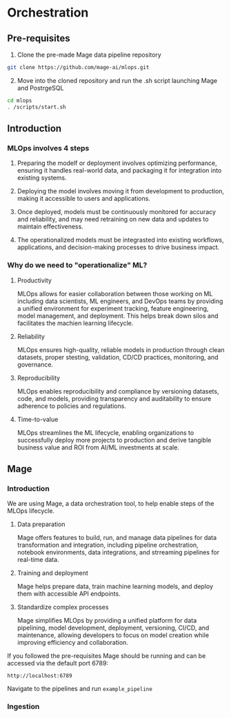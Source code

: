# Orchestration

## Pre-requisites

1. Clone the pre-made Mage data pipeline repository
```bash
git clone https://github.com/mage-ai/mlops.git
```

2. Move into the cloned repository and run the .sh script launching Mage and PostrgeSQL
```bash
cd mlops
. /scripts/start.sh
```

## Introduction

### MLOps involves 4 steps

1. Preparing the modelf or deployment involves optimizing performance, ensuring it handles real-world data, and packaging it for integration into existing systems.

2. Deploying the model involves moving it from development to production, making it accessible to users and applications.

3. Once deployed, models must be continuously monitored for accuracy and reliability, and may need retraining on new data and updates to maintain effectiveness.

4. The operationalized models must be integrasted into existing workflows, applications, and decision-making processes to drive business impact.

### Why do we need to "operationalize" ML?

1. Productivity

    MLOps allows for easier collaboration between those working on ML including data scientists, ML engineers, and DevOps teams by providing a unified environment for experiment tracking, feature engineering, model management, and deployment. This helps break down silos and facilitates the machien learning lifecycle.

2. Reliability

    MLOps ensures high-quality, reliable models in production through clean datasets, proper stesting, validation, CD/CD practices, monitoring, and governance.

3. Reproducibility

    MLOps enables reproducibility and compliance by versioning datasets, code, and models, providing transparency and auditability to ensure adherence to policies and regulations.

4. Time-to-value

    MLOps streamlines the ML lifecycle, enabling organizations to successfully deploy more projects to production and derive tangible business value and ROI from AI/ML investments at scale.

## Mage

### Introduction

We are using Mage, a data orchestration tool, to help enable steps of the MLOps lifecycle.

1. Data preparation

    Mage offers features to build, run, and manage data pipelines for data transformation and integration, including pipeline orchestration, notebook environments, data integrations, and strreaming pipelines for real-time data.

2. Training and deployment

    Mage helps prepare data, train machine learning models, and deploy them with accessible API endpoints.

3. Standardize complex processes

    Mage simplifies MLOps by providing a unified platform for data pipelining, model development, deployment, versioning, CI/CD, and maintenance, allowing developers to focus on model creation while improving efficiency and collaboration.

If you followed the pre-requisites Mage should be running and can be accessed via the default port 6789: 

`http://localhost:6789`

Navigate to the pipelines and run `example_pipeline`

### Ingestion 

##

##